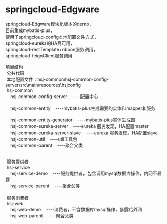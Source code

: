 # springcloud-Edgware
springcloud-Edgware模块化版本的demo，
<br/>目前集成mybatis-plus，
<br/>使用了springcloud-config本地配置文件方式，
<br/>springcloud-eureka的HA高可用，
<br/>springcloud-restTemplate+ribbon服务调用，
<br/>springcloud-feignClient服务调用 <br/> 


项目结构<br/>
  &nbsp;公共代码<br/>
  &nbsp;本地配置文件：hsj-common\hsj-common-config-server\src\main\resources\hsjconfig <br/>
  &nbsp;hsj-common<br/>
    &nbsp;&nbsp;&nbsp;&nbsp;hsj-common-config-server&nbsp;&nbsp;&nbsp;&nbsp;----配置中心<br/>  
    &nbsp;&nbsp;&nbsp;&nbsp;hsj-common-entity&nbsp;&nbsp;&nbsp;&nbsp;----mybatis-plus生成需要的实体和mapper和服务<br/>         
    &nbsp;&nbsp;&nbsp;&nbsp;hsj-common-entity-generator&nbsp;&nbsp;&nbsp;&nbsp;----mybatis-plus实体生成器 <br/> 
    &nbsp;&nbsp;&nbsp;&nbsp;hsj-common-eureka-server&nbsp;&nbsp;&nbsp;&nbsp;----eureka 服务发现，HA配置master <br/> 
    &nbsp;&nbsp;&nbsp;&nbsp;hsj-common-eureka-server-slave&nbsp;&nbsp;&nbsp;&nbsp;----eureka 服务发现，HA配置slave <br/> 
    &nbsp;&nbsp;&nbsp;&nbsp;hsj-common-util&nbsp;&nbsp;&nbsp;&nbsp;----util工具包 <br/> 
    &nbsp;&nbsp;&nbsp;&nbsp;hsj-common-parent&nbsp;&nbsp;&nbsp;&nbsp;----聚合父类 <br/><br/> 
 
  &nbsp;服务提供者<br/>
  &nbsp;hsj-service<br/>
     &nbsp;&nbsp;&nbsp;&nbsp;hsj-service-demo&nbsp;&nbsp;&nbsp;&nbsp;----服务提供者，包含调用mysql数据库操作，内网不暴露<br/>
     &nbsp;&nbsp;&nbsp;&nbsp;hsj-service-parent&nbsp;&nbsp;&nbsp;&nbsp;----聚合父类<br/> <br/> 
  &nbsp;服务消费者<br/>
  &nbsp;hsj-web<br/>
     &nbsp;&nbsp;&nbsp;&nbsp;hsj-web-demo&nbsp;&nbsp;&nbsp;&nbsp;----消费者，不含数据库mysql操作，暴露给外网<br/>
     &nbsp;&nbsp;&nbsp;&nbsp;hsj-web-parent&nbsp;&nbsp;&nbsp;&nbsp;----聚合父类<br/>
